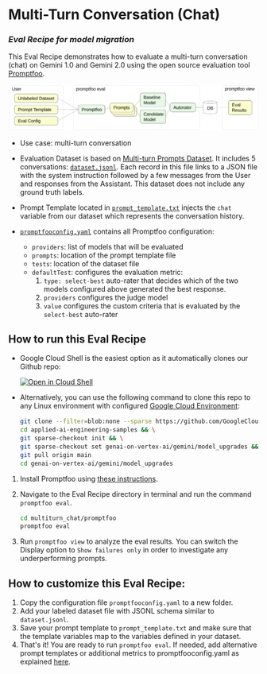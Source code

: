 # Multi-Turn Conversation (Chat)
### _Eval Recipe for model migration_

This Eval Recipe demonstrates how to evaluate a multi-turn conversation (chat) on Gemini 1.0 and Gemini 2.0 using the open source evaluation tool [Promptfoo](https://www.promptfoo.dev/).

![](diagram.png "Promptfoo")

- Use case: multi-turn conversation

- Evaluation Dataset is based on [Multi-turn Prompts Dataset](https://www.kaggle.com/datasets/softageai/multi-turn-prompts-dataset). It includes 5 conversations: [`dataset.jsonl`](./dataset.jsonl). Each record in this file links to a JSON file with the system instruction followed by a few messages from the User and responses from the Assistant. This dataset does not include any ground truth labels.

- Prompt Template located in [`prompt_template.txt`](./prompt_template.txt) injects the `chat` variable from our dataset which represents the conversation history.

- [`promptfooconfig.yaml`](./promptfooconfig.yaml) contains all Promptfoo configuration:
    - `providers`: list of models that will be evaluated
    - `prompts`: location of the prompt template file
    - `tests`: location of the dataset file
    - `defaultTest`: configures the evaluation metric:
        1. `type: select-best` auto-rater that decides which of the two models configured above generated the best response.
        1. `providers` configures the judge model
        1. `value` configures the custom criteria that is evaluated by the `select-best` auto-rater

## How to run this Eval Recipe

- Google Cloud Shell is the easiest option as it automatically clones our Github repo:

    <a href="https://console.cloud.google.com/cloudshell/open?git_repo=https://github.com/GoogleCloudPlatform/applied-ai-engineering-samples&cloudshell_git_branch=main&cloudshell_workspace=genai-on-vertex-ai/gemini/model_upgrades">
        <img alt="Open in Cloud Shell" src="http://gstatic.com/cloudssh/images/open-btn.png">
    </a>

- Alternatively, you can use the following command to clone this repo to any Linux environment with configured [Google Cloud Environment](https://cloud.google.com/vertex-ai/docs/start/cloud-environment):

    ``` bash
    git clone --filter=blob:none --sparse https://github.com/GoogleCloudPlatform/applied-ai-engineering-samples.git && \
    cd applied-ai-engineering-samples && \
    git sparse-checkout init && \
    git sparse-checkout set genai-on-vertex-ai/gemini/model_upgrades && \
    git pull origin main
    cd genai-on-vertex-ai/gemini/model_upgrades
    ```

1. Install Promptfoo using [these instructions](https://www.promptfoo.dev/docs/installation/).
1. Navigate to the Eval Recipe directory in terminal and run the command `promptfoo eval`.

    ``` bash
    cd multiturn_chat/promptfoo
    promptfoo eval
    ```
    
1. Run `promptfoo view` to analyze the eval results. You can switch the Display option to `Show failures only` in order to investigate any underperforming prompts.

## How to customize this Eval Recipe:
1. Copy the configuration file `promptfooconfig.yaml` to a new folder.
1. Add your labeled dataset file with JSONL schema similar to `dataset.jsonl`. 
1. Save your prompt template to `prompt_template.txt` and make sure that the template variables map to the variables defined in your dataset.
1. That's it! You are ready to run `promptfoo eval`. If needed, add alternative prompt templates or additional metrics to promptfooconfig.yaml as explained [here](https://www.promptfoo.dev/docs/configuration/parameters/).
